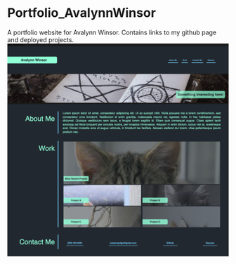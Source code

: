 # Portfolio_AvalynnWinsor
A portfolio website for Avalynn Winsor.
Contains links to my github page and deployed projects.
![Screenshot of deployed website](https://raw.githubusercontent.com/avalynnw/Portfolio_AvalynnWinsor/main/assets/images/Avalynn%20Winsor's%20Portfolio.png?raw=true)
